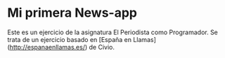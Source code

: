 # Mi primera News-app
Este es un ejercicio de la asignatura El Periodista como Programador. Se trata de un ejercicio basado en [España en Llamas] (http://espanaenllamas.es/) de Civio.
